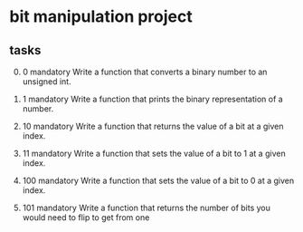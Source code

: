 # bit manipulation project

## tasks

0. 0 mandatory
Write a function that converts a binary number to an unsigned int.

1. 1 mandatory
Write a function that prints the binary representation of a number.

2. 10 mandatory
Write a function that returns the value of a bit at a given index.

3. 11 mandatory
Write a function that sets the value of a bit to 1 at a given index.

4. 100 mandatory
Write a function that sets the value of a bit to 0 at a given index.

5. 101 mandatory
Write a function that returns the number of bits you would need to flip to get from one
